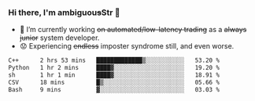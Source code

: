 ### Hi there, I'm ambiguou~~s~~Str 👋

<!--
**ambiguoustexture/ambiguoustexture** is a ✨ _special_ ✨ repository because its `README.md` (this file) appears on your GitHub profile.

Here are some ideas to get you started:
-->
- 🔭 I’m currently working ~~on automated/low-latency trading~~ as a ~~always junior~~ system developer.
- :worried: Experiencing ~~endless~~ imposter syndrome still, and even worse.

<!--START_SECTION:waka-->

```txt
C++      2 hrs 53 mins   █████████████▒░░░░░░░░░░░   53.20 %
Python   1 hr 2 mins     ████▓░░░░░░░░░░░░░░░░░░░░   19.20 %
sh       1 hr 1 min      ████▓░░░░░░░░░░░░░░░░░░░░   18.91 %
CSV      18 mins         █▒░░░░░░░░░░░░░░░░░░░░░░░   05.66 %
Bash     9 mins          ▓░░░░░░░░░░░░░░░░░░░░░░░░   03.03 %
```

<!--END_SECTION:waka-->

